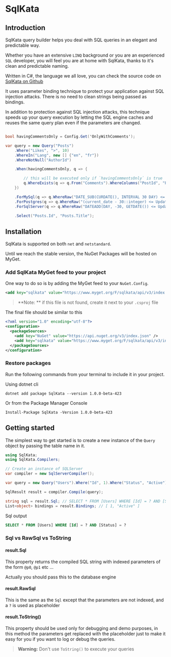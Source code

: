 # SqlKata

## Introduction

SqlKata query builder helps you deal with SQL queries in an elegant and predictable way.

Whether you have an extensive `LINQ` background or you are an experienced `SQL` developer, you will feel you are at home with SqlKata, thanks to it's clean and predictable naming.

Written in C#, the language we all love, you can check the source code on [SqlKata on Github](https://github.com/sqlkata/querybuilder)


It uses parameter binding technique to protect your application against SQL injection attacks. There is no need to clean strings being passed as bindings.

In addition to protection against SQL injection attacks, this technique speeds up your query execution by letting the SQL engine caches and reuses the same query plan even if the parameters are changed.

```cs

bool havingCommentsOnly = Config.Get('OnlyWithComments');

var query = new Query("Posts")
    .Where("Likes", ">", 10)
    .WhereIn("Lang", new [] {"en", "fr"})
    .WhereNotNull("AuthorId")

    .When(havingCommentsOnly, q => {

        // this will be executed only if `havingCommentsOnly` is true
        q.WhereExists(q => q.From("Comments").WhereColumns("PostId", "Posts.Id"))
    })

    .ForMySql(q => q.WhereRaw("DATE_SUB(CURDATE(), INTERVAL 30 DAY) <= UpdatedAt"))
    .ForPostgres(q => q.WhereRaw("(current_date - 30::integer) <= UpdatedAt"))
    .ForSqlServer(q => q.WhereRaw("DATEADD(DAY, -30, GETDATE()) <= UpdatedAt"))

    .Select("Posts.Id", "Posts.Title");
```


## Installation
SqlKata is supported on both `net` and `netstandard`.

Until we reach the stable version, the NuGet Packages will be hosted on MyGet.

### Add SqlKata MyGet feed to your project

One way to do so is by adding the MyGet feed to your `NuGet.Config`.

```xml
<add key="sqlkata" value="https://www.myget.org/F/sqlkata/api/v3/index.json" />
```

> **Note: ** if this file is not found, create it next to your `.csproj` file

The final file should be similar to this
```xml
<?xml version="1.0" encoding="utf-8"?>
<configuration>
  <packageSources>
    <add key="NuGet" value="https://api.nuget.org/v3/index.json" />
    <add key="sqlkata" value="https://www.myget.org/F/sqlkata/api/v3/index.json" />
  </packageSources>
</configuration>
```

### Restore packages

Run the following commands from your terminal to include it in your project.

Using dotnet cli
```
dotnet add package SqlKata --version 1.0.0-beta-423
```

Or from the Package Manager Console

```
Install-Package SqlKata -Version 1.0.0-beta-423
```

## Getting started

The simplest way to get started is to create a new instance of the `Query` object by passing the table name in it.

```cs
using SqlKata;
using SqlKata.Compilers;

// Create an instance of SQLServer
var compiler = new SqlServerCompiler();

var query = new Query("Users").Where("Id", 1).Where("Status", "Active");

SqlResult result = compiler.Compile(query);

string sql = result.Sql; // SELECT * FROM [Users] WHERE [Id] = ? AND [Status] = ?
List<object> bindings = result.Bindings; // [ 1, "Active" ]
```

Sql output
```sql
SELECT * FROM [Users] WHERE [Id] = ? AND [Status] = ?
```

### Sql vs RawSql vs ToString

#### result.Sql
This property returns the compiled SQL string with indexed parameters of the form `@p0`, `@p1` etc ...

Actually you should pass this to the database engine

#### result.RawSql
This is the same as the `Sql` except that the parameters are not indexed, and a `?` is used as placeholder

#### result.ToString()
This property should be used only for debugging and demo purposes, in this method the parameters get replaced with the placeholder just to make it easy for you if you want to log or debug the queries.

>**Warning:** Don't use `ToString()` to execute your queries


